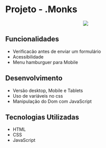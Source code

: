 # Projeto - .Monks

<p align="center">
   <img src="http://img.shields.io/static/v1?label=STATUS&message=CONCLUIDO&color=GREEN&style=for-the-badge"/>
</p>


## Funcionalidades
- Verificacão antes de enviar um formulário
- Acessibilidade
- Menu hamburguer para Mobile

## Desenvolvimento
 - Versão desktop, Mobile e Tablets
 - Uso de variáveis no css
 - Manipulação do Dom com JavaScript


## Tecnologias Utilizadas
 - HTML
 - CSS
 - JavaScript

